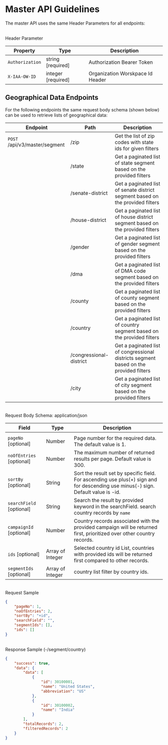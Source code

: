 # Master API Guidelines

The master API uses the same Header Parameters for all endpoints:

\
Header Parameter

| Property | Type | Description
| --- | --- | --- |
| `Authorization` | string [required] | Authorization Bearer Token
| `X-IAA-OW-ID` | integer [required] | Organization Worskpace Id Header

## Geographical Data Endpoints

For the following endpoints the same request body schema (shown below) can be used to retrieve lists of geographical data:

| Endpoint | Path | Description |
| --- | --- | --- |
| `POST` /api/v3/master/segment | /zip | Get the list of zip codes with state ids for given filters |
| | /state | Get a paginated list of state segment based on the provided filters |
| | /senate-district | Get a paginated list of senate district segment based on the provided filters |
| | /house-district | Get a paginated list of house district segment based on the provided filters |
| | /gender | Get a paginated list of gender segment based on the provided filters |
| | /dma | Get a paginated list of DMA code segment based on the provided filters |
| | /county | Get a paginated list of county segment based on the provided filters |
| | /country | Get a paginated list of country segment based on the provided filters
| | /congressional-district | Get a paginated list of congressional districts segment based on the provided filters |
| | /city | Get a paginated list of city segment based on the provided filters |

\
Request Body Schema: application/json

| Field | Type | Description |
|---|---|---|
|  |  |  |
| `pageNo` [optional] | Number | Page number for the required data. The default value is 1. |
| `noOfEntries` [optional] | Number | The maximum number of returned results per page. Default value is 300. |
| `sortBy` [optional] | String | Sort the result set by specific field. For ascending use plus(+) sign and for descending use minus(-) sign. Default value is -id. |
| `searchField` [optional] | String | Search the result by provided keyword in the searchField. search country records by `name` |
| `campaignId` [optional] | Number | Country records associated with the provided campaign will be returned first, prioritized over other country records. |
| `ids` [optional] | Array of Integer | Selected country id List, countries with provided ids will be returned first compared to other records. |
| `segmentIds` [optional] | Array of Integer | country list filter by country ids. |

\
Request Sample

```json
{
    "pageNo": 1,
    "noOfEntries": 2,
    "sortBy": "+id",
    "searchField": "",
    "segmentIds": [],
    "ids": []
}
```

\
Response Sample (-/segment/country)

```json
{
    "success": true,
    "data": {
        "data": [
            {
                "id": 30100001,
                "name": "United States",
                "abbreviation": "US"
            },
            {
                "id": 30100002,
                "name": "India"
            }
        ],
        "totalRecords": 2,
        "filteredRecords": 2
    }
}
```
